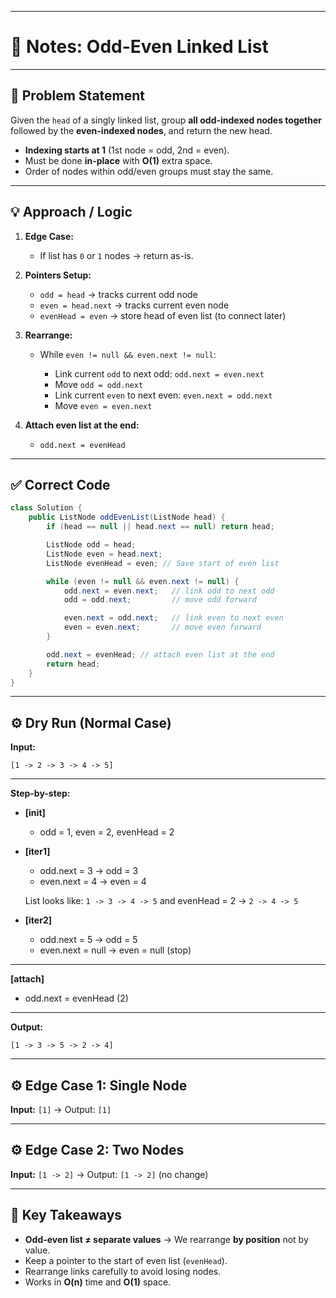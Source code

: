 

---

# 📝 Notes: Odd-Even Linked List

---

## 📌 Problem Statement

Given the `head` of a singly linked list, group **all odd-indexed nodes together** followed by the **even-indexed nodes**, and return the new head.

* **Indexing starts at 1** (1st node = odd, 2nd = even).
* Must be done **in-place** with **O(1)** extra space.
* Order of nodes within odd/even groups must stay the same.

---

## 💡 Approach / Logic

1. **Edge Case:**

   * If list has `0` or `1` nodes → return as-is.

2. **Pointers Setup:**

   * `odd = head` → tracks current odd node
   * `even = head.next` → tracks current even node
   * `evenHead = even` → store head of even list (to connect later)

3. **Rearrange:**

   * While `even != null && even.next != null`:

     * Link current `odd` to next odd: `odd.next = even.next`
     * Move `odd = odd.next`
     * Link current `even` to next even: `even.next = odd.next`
     * Move `even = even.next`

4. **Attach even list at the end:**

   * `odd.next = evenHead`

---

## ✅ Correct Code

```java
class Solution {
    public ListNode oddEvenList(ListNode head) {
        if (head == null || head.next == null) return head;

        ListNode odd = head;
        ListNode even = head.next;
        ListNode evenHead = even; // Save start of even list

        while (even != null && even.next != null) {
            odd.next = even.next;   // link odd to next odd
            odd = odd.next;         // move odd forward

            even.next = odd.next;   // link even to next even
            even = even.next;       // move even forward
        }

        odd.next = evenHead; // attach even list at the end
        return head;
    }
}
```

---

## ⚙️ Dry Run (Normal Case)

**Input:**

```
[1 -> 2 -> 3 -> 4 -> 5]
```

---

**Step-by-step:**

* **\[init]**

  * odd = 1, even = 2, evenHead = 2

* **\[iter1]**

  * odd.next = 3 → odd = 3
  * even.next = 4 → even = 4

  List looks like: `1 -> 3 -> 4 -> 5` and evenHead = 2 → `2 -> 4 -> 5`

* **\[iter2]**

  * odd.next = 5 → odd = 5
  * even.next = null → even = null (stop)

---

**\[attach]**

* odd.next = evenHead (2)

---

**Output:**

```
[1 -> 3 -> 5 -> 2 -> 4]
```

---

## ⚙️ Edge Case 1: Single Node

**Input:** `[1]` → Output: `[1]`

---

## ⚙️ Edge Case 2: Two Nodes

**Input:** `[1 -> 2]` → Output: `[1 -> 2]` (no change)

---

## 🔑 Key Takeaways

* **Odd-even list ≠ separate values** → We rearrange **by position** not by value.
* Keep a pointer to the start of even list (`evenHead`).
* Rearrange links carefully to avoid losing nodes.
* Works in **O(n)** time and **O(1)** space.


